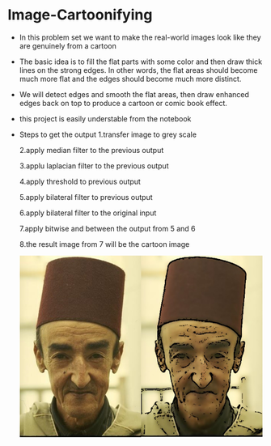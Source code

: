 
# Image-Cartoonifying

 - In this problem set we want to make the real-world images look like they are genuinely from a cartoon
 - The basic idea is to fill the flat parts with some color and then draw thick lines on the strong edges. In other words, the flat areas should become much more flat and the edges should become much more distinct.
 - We will detect edges and smooth the flat areas, then draw enhanced edges back on top to produce a cartoon or comic book effect.
 - this project is easily understable from the notebook
 - Steps to get the output
	 1.transfer image to grey scale
	 
	 2.apply median filter to the previous output
	 
	 3.applu laplacian filter to the previous output
	 
	 4.apply threshold to previous output
	 
	 5.apply bilateral filter to previous output
	 
	 6.apply bilateral filter to the original input
	 
	 7.apply bitwise and  between the output from 5 and 6
	 
	 8.the result image from 7 will be the cartoon image
	 
	 ![](images/Before%20and%20After.jpg)
	 


	 
